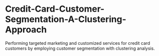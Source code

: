 # Credit-Card-Customer-Segmentation-A-Clustering-Approach
Performing targeted marketing and customized services for credit card customers by employing customer segmentation with clustering analysis.

